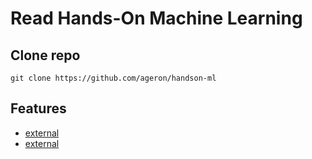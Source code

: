 <!--
[proast]
-->
# Read Hands-On Machine Learning

## Clone repo

`git clone https://github.com/ageron/handson-ml`

## Features

* [external](key:ch1_ml_landscape)
* [external](key:ch2_e2e_project)
